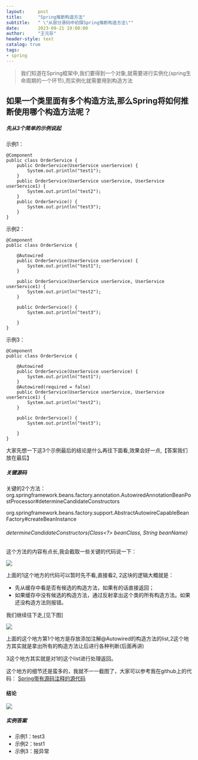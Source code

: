 ```yaml
---
layout:     post
title:      "Spring推断构造方法"
subtitle:   " \"从部分源码中初探Spring推断构造方法\""
date:       2023-09-21 19:00:00
author:     "王元存"
header-style: text
catalog: true
tags:
- spring
---
```


>我们知道在Spring框架中,我们要得到一个对象,就需要进行实例化(spring生命周期的一个环节),而实例化就需要用到构造方法

如果一个类里面有多个构造方法,那么Spring将如何推断使用哪个构造方法呢？
------

##### 先从3个简单的示例说起
示例1：
```
@Component
public class OrderService {
	public OrderService(UserService userService) {
		System.out.println("test1");
	}
	public OrderService(UserService userService, UserService userService1) {
		System.out.println("test2");
	}
	public OrderService() {
		System.out.println("test3");
	}
}
```
示例2：
```
@Component
public class OrderService {

	@Autowired
	public OrderService(UserService userService) {
		System.out.println("test1");
	}

	public OrderService(UserService userService, UserService userService1) {
		System.out.println("test2");
	}

	public OrderService() {
		System.out.println("test3");

	}
}
```
示例3：
```
@Component
public class OrderService {

	@Autowired
	public OrderService(UserService userService) {
		System.out.println("test1");
	}
	@Autowired(required = false)
	public OrderService(UserService userService, UserService userService1) {
		System.out.println("test2");
	}

	public OrderService() {
		System.out.println("test3");

	}
}
```
大家先想一下这3个示例最后的结论是什么再往下面看,效果会好一点,【答案我们放在最后】

##### 关键源码
关键的2个方法：
org.springframework.beans.factory.annotation.AutowiredAnnotationBeanPostProcessor#determineCandidateConstructors

org.springframework.beans.factory.support.AbstractAutowireCapableBeanFactory#createBeanInstance

###### determineCandidateConstructors(Class<?> beanClass, String beanName)

这个方法的内容有点长,我会截取一些关键的代码说一下：

![](http://www.wyctech.work/img/spring/img_6.png)

上面的1这个地方的代码可以暂时先不看,直接看2, 2这块的逻辑大概就是：
- 先从缓存中看是否有候选的构造方法，如果有的话直接返回；
- 如果缓存中没有候选的构造方法，通过反射拿出这个类的所有构造方法。如果还没构造方法则报错。

我们继续往下走,[见下图]

![](http://www.wyctech.work/img/spring/img_7.png)

上面的这个地方第1个地方是存放添加注解@Autowired的构造方法的list,2这个地方其实就是拿出所有的构造方法让后进行各种判断(后面再讲)

3这个地方其实就是对1的这个list进行处理返回。

这个地方的细节还是蛮多的，我就不一一截图了，大家可以参考我在github上的代码：
[Spring带有源码注释的源代码](https://github.com/cat-owner/spring-framework)

#### 结论
![](http://www.wyctech.work/img/spring/img_8.png)



##### 实例答案
- 示例1：test3
- 示例2：test1
- 示例3：报异常


